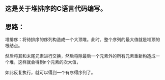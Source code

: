 ## 这是关于堆排序的C语言代码编写。

## 思路：

堆排序：将待排序的序列构造成一个大顶堆。此时，整个序列的最大值就是堆顶的根结点。

然后将其和末尾元素进行交换，然后将除最后一个元素外的所有元素重新构造成一个堆，这样就会得到n个元素的次大值，

如此反复执行，就可以得到一个有序得序列了。
